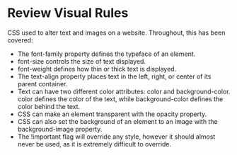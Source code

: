 <h1>Review Visual Rules</h1>

CSS used to alter text and images on a website. Throughout, this has been covered:

+ The font-family property defines the typeface of an element.
+ font-size controls the size of text displayed.
+ font-weight defines how thin or thick text is displayed.
+ The text-align property places text in the left, right, or center of its parent container.
+ Text can have two different color attributes: color and background-color. color defines the color of the text, while background-color defines the color behind the text.
+ CSS can make an element transparent with the opacity property.
+ CSS can also set the background of an element to an image with the background-image property.
+ The !important flag will override any style, however it should almost never be used, as it is extremely difficult to override.
